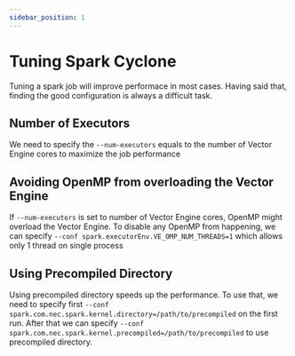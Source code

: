 ```yaml
---
sidebar_position: 1
---
```

# Tuning Spark Cyclone

Tuning a spark job will improve performace in most cases. Having said that, finding the good configuration is always a difficult task.

## Number of Executors

We need to specify the `--num-executors` equals to the number of Vector Engine cores to maximize the job performance

## Avoiding OpenMP from overloading the Vector Engine

If `--num-executors` is set to number of Vector Engine cores, OpenMP might overload the Vector Engine. To disable any OpenMP from happening, we can specify `--conf spark.executorEnv.VE_OMP_NUM_THREADS=1`  which allows only 1 thread on single process

## Using Precompiled Directory

Using precompiled directory speeds up the performance. To use that, we need to specify first `--conf spark.com.nec.spark.kernel.directory=/path/to/precompiled` on the first run. After that we can specify `--conf spark.com.nec.spark.kernel.precompiled=/path/to/precompiled` to use precompiled directory.
